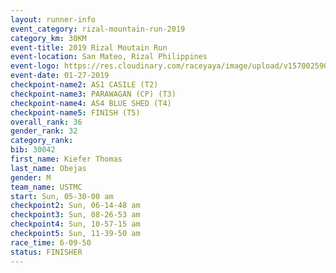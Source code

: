 ```yaml
---
layout: runner-info 
event_category: rizal-mountain-run-2019 
category_km: 30KM 
event-title: 2019 Rizal Moutain Run 
event-location: San Mateo, Rizal Philippines 
event-logo: https://res.cloudinary.com/raceyaya/image/upload/v1570025909/logo/rizal-mountain_gkfete.jpg 
event-date: 01-27-2019 
checkpoint-name2: AS1 CASILE (T2) 
checkpoint-name3: PARAWAGAN (CP) (T3) 
checkpoint-name4: AS4 BLUE SHED (T4) 
checkpoint-name5: FINISH (T5) 
overall_rank: 36
gender_rank: 32
category_rank: 
bib: 30042
first_name: Kiefer Thomas
last_name: Obejas
gender: M
team_name: USTMC
start: Sun, 05-30-00 am
checkpoint2: Sun, 06-14-48 am
checkpoint3: Sun, 08-26-53 am
checkpoint4: Sun, 10-57-15 am
checkpoint5: Sun, 11-39-50 am
race_time: 6-09-50
status: FINISHER
---
```

